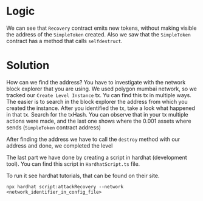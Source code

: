 # Logic

We can see that `Recovery` contract emits new tokens, without making visible the address of the `SimpleToken` created. Also we saw that the `SimpleToken` contract has a method that calls `selfdestruct`.

# Solution

How can we find the address?
You have to investigate with the network block explorer that you are using. We used polygon mumbai network, so we tracked our `Create Level Instance` tx. Yu can find this tx in multiple ways. The easier is to search in the block explorer the address from which you created the instance. After you identified the tx, take a look what happened in that tx. Search for the txHash. You can observe that in your tx multiple actions were made, and the last one shows where the 0.001 assets where sends (`SimpleToken` contract address)

After finding the address we have to call the `destroy` method with our address and done, we completed the level

The last part we have done by creating a script in hardhat (development tool). You can find this script in `HardhatScript.ts` file.

To run it see hardhat tutorials, that can be found on their site.
```
npx hardhat script:attackRecovery --network <network_identifier_in_config_file>
```